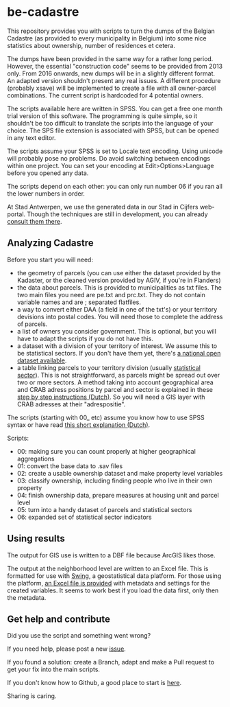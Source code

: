 # be-cadastre
This repository provides you with scripts to turn the dumps of the Belgian Cadastre (as provided to every municipality in Belgium) into some nice statistics about ownership, number of residences et cetera.

The dumps have been provided in the same way for a rather long period. However, the essential "construction code" seems to be provided from 2013 only. From 2016 onwards, new dumps will be in a slightly different format. An adapted version shouldn't present any real issues. A different procedure (probably xsave) will be implemented to create a file with all owner-parcel combinations. The current script is hardcoded for 4 potential owners.

The scripts available here are written in SPSS. You can get a free one month trial version of this software. 
The programming is quite simple, so it shouldn't be too difficult to translate the scripts into the language of your choice. The SPS file extension is associated with SPSS, but can be opened in any text editor.

The scripts assume your SPSS is set to Locale text encoding. Using unicode will probably pose no problems. Do avoid switching between encodings within one project. You can set your encoding at Edit>Options>Language before you opened any data.

The scripts depend on each other: you can only run number 06 if you ran all the lower numbers in order.

At Stad Antwerpen, we use the generated data in our Stad in Cijfers web-portal. Though the techniques are still in development, you can already [consult them there](https://stadincijfers.antwerpen.be/databank/?cat_open=Wonen%20en%20ruimte/Kadaster/Eigenaars&var=prcp_eigenaarswoning&view=map&geolevel=wijk&geocompare=antwerpen).



## Analyzing Cadastre

Before you start you will need:
- the geometry of parcels (you can use either the dataset provided by the Kadaster, or the cleaned version provided by AGIV, if you're in Flanders)
- the data about parcels. This is provided to municipalities as txt files. The two main files you need are pe.txt and prc.txt. They do not contain variable names and are ; separated flatfiles.
- a way to convert either DAA (a field in one of the txt's) or your territory devisions into postal codes. You will need those to complete the address of parcels.
- a list of owners you consider government. This is optional, but you will have to adapt the scripts if you do not have this.
- a dataset with a division of your territory of interest. We assume this to be statistical sectors. If you don't have them yet, there's [a national open dataset available](http://www.geopunt.be/catalogus/datasetfolder/cb7113a3-58db-498c-89b7-24cb509b002d).
- a table linking parcels to your territory division (usually [statistical sector](http://www.geopunt.be/catalogus/datasetfolder/cb7113a3-58db-498c-89b7-24cb509b002d)). This is not straightforward, as parcels might be spread out over two or more sectors. A method taking into account geographical area and CRAB adress positions by parcel and sector is explained in these [step by step instructions (Dutch)](https://drive.google.com/file/d/0BzkGrg-2Kbc9OUlST1F0WFFmRGc/view?usp=sharing). So you will need a GIS layer with CRAB adresses at their "adrespositie".

The scripts (starting with 00_ etc) assume you know how to use SPSS syntax or have read [this short explanation (Dutch)](https://drive.google.com/file/d/0BzkGrg-2Kbc9aEhhb1UwQklGb2c/view?usp=sharing).



Scripts:
- 00: making sure you can count properly at higher geographical aggregations
- 01: convert the base data to .sav files
- 02: create a usable ownership dataset and make property level variables
- 03: classify ownership, including finding people who live in their own property
- 04: finish ownership data, prepare measures at housing unit and parcel level
- 05: turn into a handy dataset of parcels and statistical sectors
- 06: expanded set of statistical sector indicators

## Using results

The output for GIS use is written to a DBF file because ArcGIS likes those.

The output at the neighborhood level are written to an Excel file. This is formatted for use with [Swing](http://swing.eu/), a geostatistical data platform. For those using the platform, [an Excel file is provided](https://github.com/joostschouppe/be-cadastre/blob/master/metadata_swing.xls) with metadata and settings for the created variables. It seems to work best if you load the data first, only then the metadata.


## Get help and contribute

Did you use the script and something went wrong? 

If you need help, please post a new [issue](https://github.com/joostschouppe/be-cadastre/issues/new).

If you found a solution: create a Branch, adapt and make a Pull request to get your fix into the main scripts. 

If you don't know how to Github, a good place to start is [here](https://guides.github.com/activities/hello-world/).

Sharing is caring.
